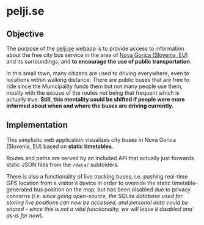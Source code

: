 # pelji.se

## Objective

The purpose of the [pelji.se](https://pelji.se) webapp is to provide access to information about the free city bus service in the area of [Nova Gorica (Slovenia, EU)](https://en.wikipedia.org/wiki/Nova_Gorica) and its surroundings, and **to encourage the use of public transportation**.

In this small town, many citizens are used to driving everywhere, even to locations within walking distance. There are public buses that are free to ride since the Municipality funds them but not many people use them, mostly with the excuse of the routes not being that frequent which is actually true. **Still, this mentality could be shifted if people were more informed about when and where the buses are driving currently.**

## Implementation

This simplistic web application visualizes city buses in Nova Gorica (Slovenia, EU) based on **static timetables**.

Routes and paths are served by an included API that actually just forwards static JSON files from the `/data/` subfolders.

There is also a functionality of live tracking buses, i.e. pushing real-time GPS location from a visitor's device in order to override the static timetable-generated bus position on the map, but has been disabled due to privacy concerns (*i.e. since going open-source, the SQLite database used for storing live positions can now be accessed, and personal data could be shared - since this is not a vital functionality, we will leave it disabled and as-is for now*).